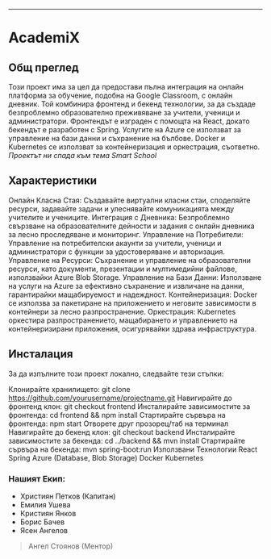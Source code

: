 -------------------------------------------------------------------------------------------------------------------------------------------------------------------------

# **AcademiX**

## Общ преглед

Този проект има за цел да предостави пълна интеграция на онлайн платформа за обучение, подобна на Google Classroom, с онлайн дневник. Той комбинира фронтенд и бекенд технологии, за да създаде безпроблемно образователно преживяване за учители, ученици и администратори. Фронтендът е изграден с помощта на React, докато бекендът е разработен с Spring. Услугите на Azure се използват за управление на бази данни и съхранение на бълбове. Docker и Kubernetes се използват за контейнеризация и оркестрация, съответно.
*Проектът ни спада към тема Smart School*

## Характеристики
Онлайн Класна Стая: Създавайте виртуални класни стаи, споделяйте ресурси, задавайте задачи и улеснявайте комуникацията между учителите и учениците.
Интеграция с Дневника: Безпроблемно свързване на образователните дейности и задания с онлайн дневника за лесно проследяване и мониторинг.
Управление на Потребители: Управление на потребителски акаунти за учители, ученици и администратори с функции за удостоверяване и авторизация.
Управление на Ресурси: Съхранение и управление на образователни ресурси, като документи, презентации и мултимедийни файлове, използвайки Azure Blob Storage.
Управление на Бази Данни: Използване на услуги на Azure за ефективно съхранение и извличане на данни, гарантирайки мащабируемост и надеждност.
Контейнеризация: Docker се използва за пакетиране на приложението и неговите зависимости в контейнери за лесно разпространение.
Оркестрация: Kubernetes оркестира разпространението, мащабирането и управлението на контейнеризирани приложения, осигурявайки здрава инфраструктура.

## Инсталация
За да изпълните този проект локално, следвайте тези стъпки:

Клонирайте хранилището: git clone https://github.com/yourusername/projectname.git
Навигирайте до фронтенд клон: git checkout frontend
Инсталирайте зависимостите за фронтенда: cd frontend && npm install
Стартирайте сървъра на фронтенда: npm start
Отворете друг прозорец/таб на терминал
Навигирайте до бекенд клон: git checkout backend
Инсталирайте зависимостите за бекенда: cd ../backend && mvn install
Стартирайте сървъра на бекенда: mvn spring-boot:run
Използвани Технологии
React
Spring
Azure (Database, Blob Storage)
Docker
Kubernetes

### Нашият Екип:
* Християн Петков (Капитан)
* Емилия Ушева
* Кристиян Янков 
* Борис Бачев
* Ясен Ангелов

> Ангел Стоянов (Ментор)
